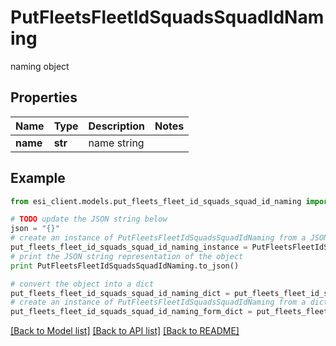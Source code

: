 # PutFleetsFleetIdSquadsSquadIdNaming

naming object

## Properties

Name | Type | Description | Notes
------------ | ------------- | ------------- | -------------
**name** | **str** | name string | 

## Example

```python
from esi_client.models.put_fleets_fleet_id_squads_squad_id_naming import PutFleetsFleetIdSquadsSquadIdNaming

# TODO update the JSON string below
json = "{}"
# create an instance of PutFleetsFleetIdSquadsSquadIdNaming from a JSON string
put_fleets_fleet_id_squads_squad_id_naming_instance = PutFleetsFleetIdSquadsSquadIdNaming.from_json(json)
# print the JSON string representation of the object
print PutFleetsFleetIdSquadsSquadIdNaming.to_json()

# convert the object into a dict
put_fleets_fleet_id_squads_squad_id_naming_dict = put_fleets_fleet_id_squads_squad_id_naming_instance.to_dict()
# create an instance of PutFleetsFleetIdSquadsSquadIdNaming from a dict
put_fleets_fleet_id_squads_squad_id_naming_form_dict = put_fleets_fleet_id_squads_squad_id_naming.from_dict(put_fleets_fleet_id_squads_squad_id_naming_dict)
```
[[Back to Model list]](../README.md#documentation-for-models) [[Back to API list]](../README.md#documentation-for-api-endpoints) [[Back to README]](../README.md)


